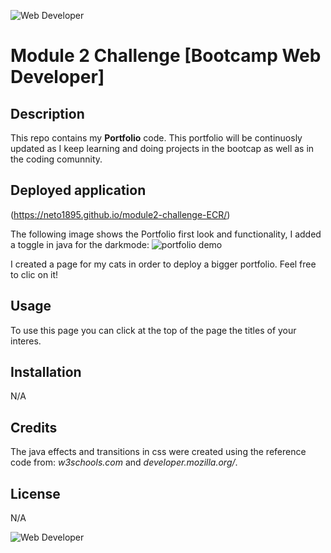 ![Web Developer](https://img.shields.io/badge/bootcamp-Web%20Developer-red)
# Module 2 Challenge [Bootcamp Web Developer]

## Description

This repo contains my **Portfolio** code. This portfolio will be continuosly updated as I keep learning and doing projects in the bootcap as well as in the coding comunnity. 

## Deployed application 

(https://neto1895.github.io/module2-challenge-ECR/)

The following image shows the Portfolio first look and functionality, I added a toggle in java for the darkmode:
![portfolio demo](./assets/images/portfoliopage.gif)

I created a page for my cats in order to deploy a bigger portfolio. Feel free to clic on it!


## Usage

To use this page you can click at the top of the page the titles of your interes. 


## Installation

N/A

## Credits

The java effects and transitions in css were created using the reference code from: *w3schools.com* and *developer.mozilla.org/*.

## License

N/A

![Web Developer](https://img.shields.io/badge/bootcamp-Web%20Developer-red)
